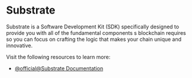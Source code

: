 # Substrate

Substrate is a Software Development Kit (SDK) specifically designed to provide you with all of the fundamental components s blockchain requires so you can focus on crafting the logic that makes your chain unique and innovative.

Visit the following resources to learn more:

- [@official@Substrate Documentation](https://docs.substrate.io/quick-start/)
